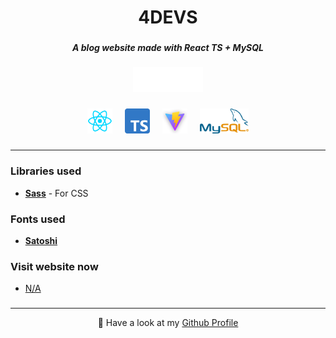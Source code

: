 <h1 align="center">4DEVS</h1>

###

<h5 align="center">A blog website made with React TS + MySQL</h5>

###

<div align="center">
  <img height="40" src="https://raw.githubusercontent.com/diogoagostinho/4devs/main/assets/4devs.png"  />
</div>

###

<div align="center">
  <img src="https://raw.githubusercontent.com/diogoagostinho/4devs/main/assets/react.png" height="40" alt="react logo"  />
  <img width="12" />
  <img src="https://raw.githubusercontent.com/diogoagostinho/4devs/main/assets/typescript.png" height="40" alt="typescript logo"  />
  <img width="12" />
  <img src="https://raw.githubusercontent.com/diogoagostinho/4devs/main/assets/vite.png" height="40" alt="vite logo"  />
  <img width="12" />
  <img src="https://raw.githubusercontent.com/diogoagostinho/4devs/main/assets/mysql.png" height="40" alt="mysql logo"  />
</div>

###

---

<h3 align="left">Libraries used</h3>

- **[Sass](https://www.npmjs.com/package/sass)** - For CSS

###

<h3 align="left">Fonts used</h3>

- **[Satoshi](https://www.fontshare.com/fonts/satoshi)**

###

<h3 align="left">Visit website now</h3>

- [N/A](#)

###

---

<p align="center">🚀 Have a look at my <a href="https://github.com/diogoagostinho">Github Profile</a></p>

###
